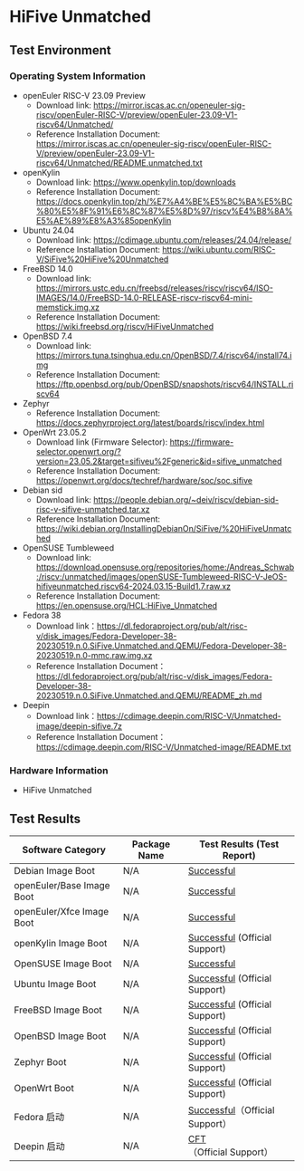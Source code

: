# HiFive Unmatched

## Test Environment

### Operating System Information

- openEuler RISC-V 23.09 Preview
    - Download link: https://mirror.iscas.ac.cn/openeuler-sig-riscv/openEuler-RISC-V/preview/openEuler-23.09-V1-riscv64/Unmatched/
    - Reference Installation Document: https://mirror.iscas.ac.cn/openeuler-sig-riscv/openEuler-RISC-V/preview/openEuler-23.09-V1-riscv64/Unmatched/README.unmatched.txt
- openKylin
    - Download link: https://www.openkylin.top/downloads
    - Reference Installation Document: https://docs.openkylin.top/zh/%E7%A4%BE%E5%8C%BA%E5%BC%80%E5%8F%91%E6%8C%87%E5%8D%97/riscv%E4%B8%8A%E5%AE%89%E8%A3%85openKylin
- Ubuntu 24.04
    - Download link: https://cdimage.ubuntu.com/releases/24.04/release/
    - Reference Installation Document: https://wiki.ubuntu.com/RISC-V/SiFive%20HiFive%20Unmatched
- FreeBSD 14.0
    - Download link: https://mirrors.ustc.edu.cn/freebsd/releases/riscv/riscv64/ISO-IMAGES/14.0/FreeBSD-14.0-RELEASE-riscv-riscv64-mini-memstick.img.xz
    - Reference Installation Document: https://wiki.freebsd.org/riscv/HiFiveUnmatched
- OpenBSD 7.4
    - Download link: https://mirrors.tuna.tsinghua.edu.cn/OpenBSD/7.4/riscv64/install74.img
    - Reference Installation Document: https://ftp.openbsd.org/pub/OpenBSD/snapshots/riscv64/INSTALL.riscv64
- Zephyr
    - Reference Installation Document: https://docs.zephyrproject.org/latest/boards/riscv/index.html
- OpenWrt 23.05.2
    - Download link (Firmware Selector): https://firmware-selector.openwrt.org/?version=23.05.2&target=sifiveu%2Fgeneric&id=sifive_unmatched
    - Reference Installation Document: https://openwrt.org/docs/techref/hardware/soc/soc.sifive
- Debian sid
    - Download link: https://people.debian.org/~deiv/riscv/debian-sid-risc-v-sifive-unmatched.tar.xz
    - Reference Installation Document: https://wiki.debian.org/InstallingDebianOn/SiFive/%20HiFiveUnmatched
- OpenSUSE Tumbleweed
    - Download link: https://download.opensuse.org/repositories/home:/Andreas_Schwab:/riscv:/unmatched/images/openSUSE-Tumbleweed-RISC-V-JeOS-hifiveunmatched.riscv64-2024.03.15-Build1.7.raw.xz
    - Reference Installation Document: https://en.opensuse.org/HCL:HiFive_Unmatched
- Fedora 38
    - Download link：https://dl.fedoraproject.org/pub/alt/risc-v/disk_images/Fedora-Developer-38-20230519.n.0.SiFive.Unmatched.and.QEMU/Fedora-Developer-38-20230519.n.0-mmc.raw.img.xz
    - Reference Installation Document：https://dl.fedoraproject.org/pub/alt/risc-v/disk_images/Fedora-Developer-38-20230519.n.0.SiFive.Unmatched.and.QEMU/README_zh.md
- Deepin
    - Download link：https://cdimage.deepin.com/RISC-V/Unmatched-image/deepin-sifive.7z
    - Reference Installation Document：https://cdimage.deepin.com/RISC-V/Unmatched-image/README.txt

### Hardware Information

- HiFive Unmatched

## Test Results

| Software Category         | Package Name | Test Results (Test Report)               |
| ------------------------- | ------------ | ---------------------------------------- |
| Debian Image Boot         | N/A          | [Successful][Debian]                     |
| openEuler/Base Image Boot | N/A          | [Successful][oERV]                       |
| openEuler/Xfce Image Boot | N/A          | [Successful][oERV]                       |
| openKylin Image Boot      | N/A          | [Successful][oK] (Official Support)      |
| OpenSUSE Image Boot       | N/A          | [Successful][SUSE]                       |
| Ubuntu Image Boot         | N/A          | [Successful][Ubuntu] (Official Support)  |
| FreeBSD Image Boot        | N/A          | [Successful][FreeBSD] (Official Support) |
| OpenBSD Image Boot        | N/A          | [Successful][OpenBSD] (Official Support) |
| Zephyr Boot               | N/A          | [Successful][Zephyr] (Official Support)  |
| OpenWrt Boot              | N/A          | [Successful][OpenWrt] (Official Support) |
| Fedora 启动               | N/A          | [Successful][Fedora]（Official Support） |
| Deepin 启动               | N/A          | [CFT][Deepin]（Official Support）        |

[Debian]: ./Debian/README.md
[oERV]: ./openEuler/README.md
[oK]: ./openKylin/README.md
[SUSE]: ./OpenSUSE/README.md
[Ubuntu]: ./Ubuntu/README.md
[FreeBSD]: ./FreeBSD/README.md
[OpenBSD]: ./OpenBSD/README.md
[Zephyr]: ./Zephyr/README.md
[OpenWrt]: ./OpenWrt/README.md
[Fedora]: ./Fedora/README.md
[Deepin]: ./Deepin/README.md